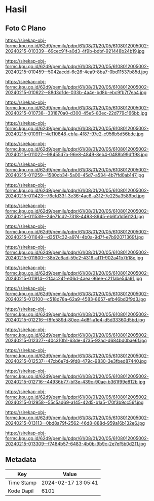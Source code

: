 # Hasil

## Foto C Plano

https://sirekap-obj-formc.kpu.go.id/62d9/pemilu/pdpr/61/08/01/20/05/6108012005002-20240215-010339--69cec91f-a0d3-4f9b-bdbf-921448b24b19.jpg

https://sirekap-obj-formc.kpu.go.id/62d9/pemilu/pdpr/61/08/01/20/05/6108012005002-20240215-010459--5042acdd-6c26-4ea9-8ba7-0bd11537b85d.jpg

https://sirekap-obj-formc.kpu.go.id/62d9/pemilu/pdpr/61/08/01/20/05/6108012005002-20240215-010622--88d3d1de-033b-4a4e-bd8b-ebc9fb7f7ea4.jpg

https://sirekap-obj-formc.kpu.go.id/62d9/pemilu/pdpr/61/08/01/20/05/6108012005002-20240215-010738--331870a0-d300-45e5-83ec-22d779c166bb.jpg

https://sirekap-obj-formc.kpu.go.id/62d9/pemilu/pdpr/61/08/01/20/05/6108012005002-20240215-010911--4e110848-cbfa-4f87-97e2-c956b5d56bde.jpg

https://sirekap-obj-formc.kpu.go.id/62d9/pemilu/pdpr/61/08/01/20/05/6108012005002-20240215-011022--98455d7a-96e8-4849-8eb4-0488b99dff98.jpg

https://sirekap-obj-formc.kpu.go.id/62d9/pemilu/pdpr/61/08/01/20/05/6108012005002-20240215-011259--1580cb34-5a00-45d7-a534-4b7ffd0ab147.jpg

https://sirekap-obj-formc.kpu.go.id/62d9/pemilu/pdpr/61/08/01/20/05/6108012005002-20240215-011423--76cfd33f-3e36-4ac8-a312-7e225a3589bd.jpg

https://sirekap-obj-formc.kpu.go.id/62d9/pemilu/pdpr/61/08/01/20/05/6108012005002-20240215-011539--24e71cd2-7318-4493-8945-eb6fa1d5612d.jpg

https://sirekap-obj-formc.kpu.go.id/62d9/pemilu/pdpr/61/08/01/20/05/6108012005002-20240215-011649--d3517c32-a974-4b0a-9d7f-e7b92071369f.jpg

https://sirekap-obj-formc.kpu.go.id/62d9/pemilu/pdpr/61/08/01/20/05/6108012005002-20240215-011800--38b2c6ad-59c2-4316-af11-902a41b7b18e.jpg

https://sirekap-obj-formc.kpu.go.id/62d9/pemilu/pdpr/61/08/01/20/05/6108012005002-20240215-011914--2f4ac24f-e06d-4aea-96ee-c211abe54a91.jpg

https://sirekap-obj-formc.kpu.go.id/62d9/pemilu/pdpr/61/08/01/20/05/6108012005002-20240215-012100--c518d78a-62a9-4583-8657-efb46bd3f9d3.jpg

https://sirekap-obj-formc.kpu.go.id/62d9/pemilu/pdpr/61/08/01/20/05/6108012005002-20240215-012216--f8fe589d-80ee-4d8f-a1e4-d5d33360d5bd.jpg

https://sirekap-obj-formc.kpu.go.id/62d9/pemilu/pdpr/61/08/01/20/05/6108012005002-20240215-012327--40c310b1-63de-4735-92ad-d684bd0bae6f.jpg

https://sirekap-obj-formc.kpu.go.id/62d9/pemilu/pdpr/61/08/01/20/05/6108012005002-20240215-012537--47cb6e7d-9fd8-479c-9830-3e3fbed87440.jpg

https://sirekap-obj-formc.kpu.go.id/62d9/pemilu/pdpr/61/08/01/20/05/6108012005002-20240215-012716--44936b77-bf3e-439c-90ae-b361f99e812b.jpg

https://sirekap-obj-formc.kpu.go.id/62d9/pemilu/pdpr/61/08/01/20/05/6108012005002-20240215-012958--55c5ad69-a145-42d5-b1a5-170f3b9cc56f.jpg

https://sirekap-obj-formc.kpu.go.id/62d9/pemilu/pdpr/61/08/01/20/05/6108012005002-20240215-013113--0bd8a79f-2562-46d8-888d-959a16b132e6.jpg

https://sirekap-obj-formc.kpu.go.id/62d9/pemilu/pdpr/61/08/01/20/05/6108012005002-20240215-013309--f7484b57-6483-4b0b-9b9c-2e7ef5b0d211.jpg


## Metadata

| Key        | Value               |
| ---------- | ------------------- |
| Time Stamp | 2024-02-17 13:05:41 |
| Kode Dapil | 6101                |



